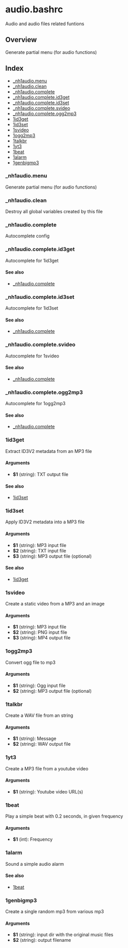# audio.bashrc

Audio and audio files related funtions

## Overview

Generate partial menu (for audio functions)

## Index

* [_nh1audio.menu](#_nh1audiomenu)
* [_nh1audio.clean](#_nh1audioclean)
* [_nh1audio.complete](#_nh1audiocomplete)
* [_nh1audio.complete.id3get](#_nh1audiocompleteid3get)
* [_nh1audio.complete.id3set](#_nh1audiocompleteid3set)
* [_nh1audio.complete.svideo](#_nh1audiocompletesvideo)
* [_nh1audio.complete.ogg2mp3](#_nh1audiocompleteogg2mp3)
* [1id3get](#1id3get)
* [1id3set](#1id3set)
* [1svideo](#1svideo)
* [1ogg2mp3](#1ogg2mp3)
* [1talkbr](#1talkbr)
* [1yt3](#1yt3)
* [1beat](#1beat)
* [1alarm](#1alarm)
* [1genbigmp3](#1genbigmp3)

### _nh1audio.menu

Generate partial menu (for audio functions)

### _nh1audio.clean

Destroy all global variables created by this file

### _nh1audio.complete

Autocomplete config

### _nh1audio.complete.id3get

Autocomplete for 1id3get

#### See also

* [_nh1audio.complete](#_nh1audiocomplete)

### _nh1audio.complete.id3set

Autocomplete for 1id3set

#### See also

* [_nh1audio.complete](#_nh1audiocomplete)

### _nh1audio.complete.svideo

Autocomplete for 1svideo

#### See also

* [_nh1audio.complete](#_nh1audiocomplete)

### _nh1audio.complete.ogg2mp3

Autocomplete for 1ogg2mp3

#### See also

* [_nh1audio.complete](#_nh1audiocomplete)

### 1id3get

Extract ID3V2 metadata from an MP3 file

#### Arguments

* **$1** (string): TXT output file

#### See also

* [1id3set](#1id3set)

### 1id3set

Apply ID3V2 metadata into a MP3 file

#### Arguments

* **$1** (string): MP3 input file
* **$2** (string): TXT input file
* **$3** (string): MP3 output file (optional)

#### See also

* [1id3get](#1id3get)

### 1svideo

Create a static video from a MP3 and an image

#### Arguments

* **$1** (string): MP3 input file
* **$2** (string): PNG input file
* **$3** (string): MP4 output file

### 1ogg2mp3

Convert ogg file to mp3

#### Arguments

* **$1** (string): Ogg input file
* **$2** (string): MP3 output file (optional)

### 1talkbr

Create a WAV file from an string

#### Arguments

* **$1** (string): Message
* **$2** (string): WAV output file

### 1yt3

Create a MP3 file from a youtube video

#### Arguments

* **$1** (string): Youtube video URL(s)

### 1beat

Play a simple beat with 0.2 seconds, in given frequency

#### Arguments

* **$1** (int): Frequency

### 1alarm

Sound a simple audio alarm

#### See also

* [1beat](#1beat)

### 1genbigmp3

Create a single random mp3 from various mp3

#### Arguments

* **$1** (string): input dir with the original music files
* **$2** (string): output filename

